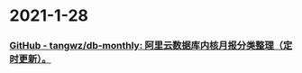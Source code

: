 
# 2021-1-28

### [GitHub - tangwz/db-monthly: 阿里云数据库内核月报分类整理（定时更新）。](https://github.com/tangwz/db-monthly)